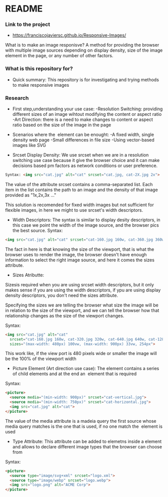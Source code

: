 # README #

### Link to the project ###
* https://franciscojaviersc.github.io/Responsive-Images/ 

What is to make an image responisve? 
A method for providing the browser with multiple image sources depending on display density, size of the image element in the page, or any number of other factors.

### What is this repository for? ###

* Quick summary: 
This repository is for investigating and trying methods to make responsive images 


### Research ###
* First step,understanding your use case:
  -Resolution Switching: providing different sizes of an image wihtout modifying the content or aspect ratio
  -Art Direction: there is a need to make changes to content or aspect ratio based on the size of the image in the page

* Scenarios where the <img> element can be enought:
  -A fixed width, single density web page
  -Small differences in file size
  -Using vector-based images like SVG


* Srcset Display Density:
We use srcset when we are in a resolution switching use case because it give the browser choice and it can make decisions based pm factors as network conditions or user preference.
```html
Syntax: <img src="cat.jpg" alt="cat" srcset="cat.jpg, cat-2X.jpg 2x">
```
The value of the attribute srcset contains a comma-separated list. Each item in the list contains the path to an image and the density of that image provided as "1x,2x,3x ..."

This solution is recomended for fixed width images but not sufficient for flexible images, in here we might to use srcset's width descriptors.


* Width Descriptors:
The syntax is similar to display desity descriptors, in this case we point the width of the image source, and the browser pics the best source.
Syntax: 
```html
<img src="cat.jpg" alt="cat" srcset="cat-160.jpg 160w, cat-360.jpg 360w">
```
The fact in here is that knowing the size of the viewport, that is what the browser uses to render the image, the browser doesn't have enough information to select the right image source, and here it comes the sizes attribute.


* Sizes Atributte:

Sizesis required when you are using srcset width descriptors, but it only makes sense if you are using the width descriptors, if ypu are using display density descriptors, you don't need the sizes attribute.

Specifying the sizes we are telling the browser what size the image will be in relation to the size of the viewport, and we can tell the browser how that relationship changes as the size of the viewport changes.

Syntax:
```html
<img src="cat.jpg" alt="cat"
  srcset="cat-160.jpg 160w, cat-320.jpg 320w, cat-640.jpg 640w, cat-1280.jpg 1280w" 
  sizes="(max-width: 480px) 100vw, (max-width: 900px) 33vw, 254px">
```
This work like, if the view port is 480 pixels wide or smaller the image will be the 100% of the viewport width

* Picture Element (Art direction use case):
The <picture> element contains a series of <source> child elements and at the end an <img> element that is required

Syntax: 
```html
<picture>
  <source media="(min-width: 900px)" srcset="cat-vertical.jpg">
  <source media="(min-width: 750px)" srcset="cat-horizontal.jpg">
  <img src="cat.jpg" alt="cat">
</picture>
```
The value of the media attribute is a madeia query the first source whose media query matches is the one that is used, if no one match the <img> element is used

* Type Attribute:
This attribute can be added to <source> elemetns inside a <picture> element and allows to declare different image types that the browser can choose from

Syntax:
```html
<picture>
  <source type="image/svg+xml" srcset="logo.xml">
  <source type="image/webp" srcset="logo.webp"> 
  <img src="logo.png" alt="ACME Corp">
</picture>
```
